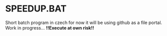 # SPEEDUP.BAT
Short batch program in czech for now it will be using github as a file portal.
Work in progress...
**!!Execute at own risk!!**
